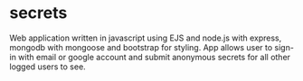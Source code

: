 # secrets
Web application written in javascript using EJS and node.js with express, mongodb with mongoose and bootstrap for styling. 
App allows user to sign-in with email or google account and submit anonymous secrets for all other logged users to see.  
